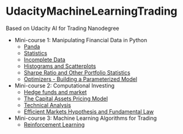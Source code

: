 
# UdacityMachineLearningTrading

Based on Udacity AI for Trading Nanodegree

-   Mini-course 1:  Manipulating Financial Data in Python
	- [Panda](1.Panda.ipynb)
	- [Statistics](2.Statistics.ipynb)
	- [Incomplete Data](3.Incomplete%20Data.ipynb)
	- [ Histograms and Scatterplots](4.%20Histograms%20and%20Scatterplots.ipynb)
	- [Sharpe Ratio and Other Portfolio Statistics](5.Sharpe%20Ratio%20and%20Other%20Portfolio%20Statistics.ipynb)
	- [Optimizers - Building a Parameterized Model](6.Optimizers%20-%20Building%20a%20Parameterized%20Model.ipynb)
-   Mini-course 2:  Computational Investing
	- [Hedge funds and market](201.%20Hedge%20funds%20and%20market.ipynb)
	- [The Capital Assets Pricing Model](202.%20The%20Capital%20Assets%20Pricing%20Model.ipynb)
	- [Technical Analysis](203.%20Technical%20Analysis.ipynb)
	- [Efficient Markets Hypothesis and Fundamental Law](204.%20Efficient%20Markets%20Hypothesis%20and%20Fundamental%20Law.ipynb)
-   Mini-course 3:  Machine Learning Algorithms for Trading
	- [Reinforcement Learning](301.%20Reinforcement%20Learning.ipynb)

